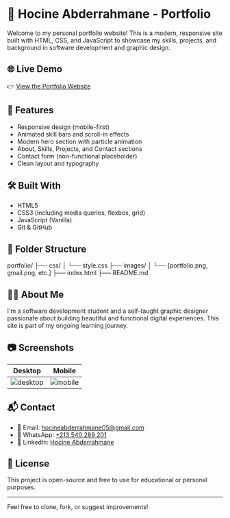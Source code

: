 # 💼 Hocine Abderrahmane - Portfolio

Welcome to my personal portfolio website! This is a modern, responsive site built with HTML, CSS, and JavaScript to showcase my skills, projects, and background in software development and graphic design.

## 🌐 Live Demo

👉 [View the Portfolio Website](https://abderrahmanehocine.github.io/portfolio)

## 📌 Features

- Responsive design (mobile-first)
- Animated skill bars and scroll-in effects
- Modern hero section with particle animation
- About, Skills, Projects, and Contact sections
- Contact form (non-functional placeholder)
- Clean layout and typography

## 🛠️ Built With

- HTML5
- CSS3 (including media queries, flexbox, grid)
- JavaScript (Vanilla)
- Git & GitHub

## 📁 Folder Structure

portfolio/
├── css/
│ └── style.css
├── images/
│ └── [portfolio.png, gmail.png, etc.]
├── index.html
├── README.md


## 🧑‍💻 About Me

I'm a software development student and a self-taught graphic designer passionate about building beautiful and functional digital experiences. This site is part of my ongoing learning journey.

## 📷 Screenshots

| Desktop | Mobile |
|--------|--------|
| ![desktop](images/screenshot-desktop.png) | ![mobile](images/screenshot-mobile.png) |

## 📬 Contact

- 📧 Email: [hocineabderrahmane05@gmail.com](mailto:hocineabderrahmane05@gmail.com)
- 💬 WhatsApp: [+213 540 289 201](https://wa.me/213540289201)
- 💼 LinkedIn: [Hocine Abderrahmane](https://www.linkedin.com/in/hocine-abderrahmane-b14bb1220)

## 📜 License

This project is open-source and free to use for educational or personal purposes.

---

Feel free to clone, fork, or suggest improvements!
